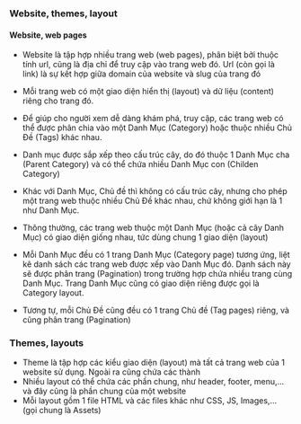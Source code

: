 
### Website, themes, layout 
#### Website, web pages
- Website là tập hợp nhiều trang web (web pages), phân biệt bởi thuộc tính url, cũng là địa chỉ để truy cập vào trang web đó. Url (còn gọi là link) là sự kết hợp giữa domain của website và slug của trang đó 

- Mỗi trang web có một giao diện hiển thị (layout) và dữ liệu (content) riêng cho trang đó. 
- Để giúp cho người xem dễ dàng khám phá, truy cập, các trang web có thể được phân chia vào một Danh Mục (Category) hoặc thuộc nhiều Chủ Đề (Tags) khác nhau. 

- Danh mục được sắp xếp theo cấu trúc cây, do đó thuộc 1 Danh Mục cha (Parent Category) và có thể chứa nhiều Danh Mục con (Childen Category) 

- Khác với Danh Mục, Chủ đề thì không có cấu trúc cây, nhưng cho phép một trang web thuộc nhiều Chủ Đề khác nhau, chứ không giới hạn là 1 như Danh Mục. 

- Thông thường, các trang web thuộc một Danh Mục (hoặc cả cây Danh Mục) có giao diện giống nhau, tức dùng chung 1 giao diện (layout)

- Mỗi Danh Mục đều có 1 trang Danh Mục (Category page) tương ứng, liệt kê danh sách các trang web được xếp vào Danh Mục đó. Danh sách này sẽ được phân trang (Pagination) trong trường hợp chứa nhiều trang cùng Danh Mục. Trang Danh Mục cũng có giao diện riêng được gọi là Category layout.

- Tương tự, mỗi Chủ Đề cũng đều có 1 trang Chủ đề (Tag pages) riêng, và cũng phân trang (Pagination) 

### Themes, layouts 

- Theme là tập hợp các kiểu giao diện (layout) mà tất cả trang web của 1 website sử dụng. 
Ngoài ra cũng chứa các thành 
- Nhiều layout có thể chứa các phần chung, như header, footer, menu,... và đây cũng là phần chung của một website
- Mỗi layout gồm 1 file HTML và các files khác như CSS, JS, Images,... (gọi chung là Assets) 

###